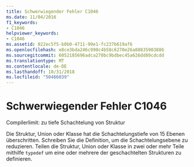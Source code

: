 ```yaml
---
title: Schwerwiegender Fehler C1046
ms.date: 11/04/2016
f1_keywords:
- C1046
helpviewer_keywords:
- C1046
ms.assetid: 822ec5f5-b0b0-4711-99e1-fc237b619af6
ms.openlocfilehash: e8ce3bda246c990c4b58c6270e26a88835903886
ms.sourcegitcommit: 6052185696adca270bc9bdbec45a626dd89cdcdd
ms.translationtype: MT
ms.contentlocale: de-DE
ms.lasthandoff: 10/31/2018
ms.locfileid: "50466039"
---
```

# <a name="fatal-error-c1046"></a>Schwerwiegender Fehler C1046

Compilerlimit: zu tiefe Schachtelung von Struktur

Die Struktur, Union oder Klasse hat die Schachtelungstiefe von 15 Ebenen überschritten. Schreiben Sie die Definition, um die Schachtelungsebene zu reduzieren. Teilen die Struktur, Union oder Klasse in zwei oder mehr Teile mithilfe `typedef` um eine oder mehrere der geschachtelten Strukturen zu definieren.